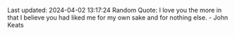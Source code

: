 Last updated: 2024-04-02 13:17:24
Random Quote: I love you the more in that I believe you had liked me for my own sake and for nothing else. - John Keats